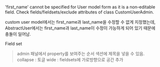 'first_name' cannot be specified for User model form as it is a non-editable field. Check fields/fieldsets/exclude attributes of class CustomUserAdmin.

custom user model에서는 first_name과 last_name을 수정할 수 없게 지정했는데, AbstractUser에서는 first_name과 last_name이 수정이 가능하게 되어 있기 때문에 충돌이 일어남.  


Field set
> admin 패널에서 property를 보여주는 순서
> 색션에 제목을 넣을 수 있음.
> collapse : 토글
> wide : fieldsets에 가로방향으로 공간 추가
